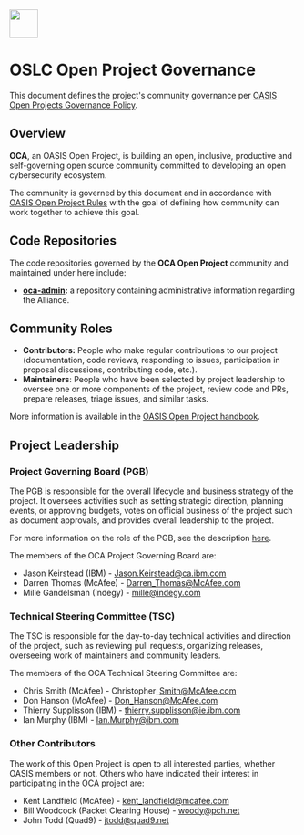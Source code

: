 <img src="graphics/oca-logo.png" width="50">

# OSLC Open Project Governance

This document defines the project's community governance per 
[OASIS Open Projects Governance Policy](https://github.com/oasis-open-projects/documentation/blob/master/policy/project-governance.md).

## Overview

**OCA**, an OASIS Open Project, is building an open, inclusive, productive and 
self-governing open source community committed to developing an open cybersecurity ecosystem. 

The community is governed by this document and in accordance with 
[OASIS Open Project Rules](https://www.oasis-open.org/policies-guidelines/open-projects-process) with the goal of defining 
how community can work together to achieve this goal.

## Code Repositories

The code repositories governed by the **OCA Open Project** community and maintained under 
here include:

* **[oca-admin](https://github.com/opencybersecurityalliance/oca-admin):** a repository 
containing administrative information regarding the Alliance.

## Community Roles

* **Contributors:** People who make regular contributions to our project (documentation, code 
reviews, responding to issues, participation in proposal discussions, contributing code, etc.).
* **Maintainers**: People who have been selected by project leadership to oversee one or more 
components of the project, review code and PRs, prepare releases, triage issues, and similar tasks.

More information is available in the [OASIS Open Project handbook](https://www.oasis-open.org/oasis-open-projects-handbook).

## Project Leadership

### Project Governing Board (PGB)

The PGB is responsible for the overall lifecycle and business strategy of the project. 
It oversees activities such as setting strategic direction, planning events, or approving budgets, 
votes on official business of the project such as document approvals, and provides overall 
leadership to the project. 

For more information on the role of the PGB, see the description [here](https://github.com/oasis-open-projects/documentation/blob/master/guides/getting-started-guide.md#identifying-roles).

The members of the OCA Project Governing Board are: 

* Jason Keirstead (IBM) - Jason.Keirstead@ca.ibm.com
* Darren Thomas (McAfee) - Darren_Thomas@McAfee.com
* Mille Gandelsman (Indegy) - mille@indegy.com

### Technical Steering Committee (TSC)

The TSC is responsible for the day-to-day technical activities and direction of the project, 
such as reviewing pull requests, organizing releases, overseeing work of maintainers 
and community leaders.

The members of the OCA Technical Steering Committee are:

* Chris Smith (McAfee) - Christopher\_Smith@McAfee.com
* Don Hanson (McAfee) - Don_Hanson@McAfee.com
* Thierry Supplisson (IBM) - thierry.supplisson@ie.ibm.com
* Ian Murphy (IBM) - Ian.Murphy@ibm.com

### Other Contributors 

The work of this Open Project is open to all interested parties, whether OASIS members or 
not. Others who have indicated their interest in participating in the OCA project are: 

* Kent Landfield (McAfee) - kent_landfield@mcafee.com
* Bill Woodcock (Packet Clearing House) - woody@pch.net
* John Todd (Quad9) - jtodd@quad9.net

